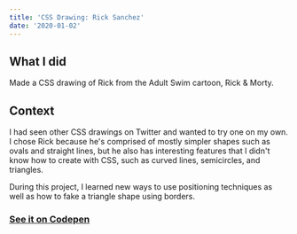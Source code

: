 ```yaml
---
title: 'CSS Drawing: Rick Sanchez'
date: '2020-01-02'
---
```


## What I did
Made a CSS drawing of Rick from the Adult Swim cartoon, Rick & Morty.

## Context
I had seen other CSS drawings on Twitter and wanted to try one on my own. I chose Rick because he's comprised of mostly simpler shapes such as ovals and straight lines, but he also has interesting features that I didn't know how to create with CSS, such as curved lines, semicircles, and triangles.

During this project, I learned new ways to use positioning techniques as well as how to fake a triangle shape using borders.

### [See it on Codepen](https://codepen.io/christinademartinez/pen/vbzNre)